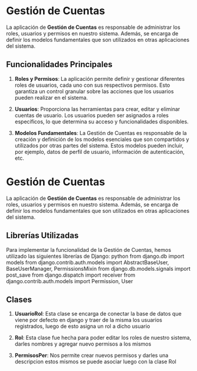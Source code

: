 # Gestión de Cuentas

La aplicación de **Gestión de Cuentas** es responsable de administrar los roles, usuarios y permisos en nuestro sistema. Además, se encarga de definir los modelos fundamentales que son utilizados en otras aplicaciones del sistema.

## Funcionalidades Principales

1. **Roles y Permisos**: La aplicación permite definir y gestionar diferentes roles de usuarios, cada uno con sus respectivos permisos. Esto garantiza un control granular sobre las acciones que los usuarios pueden realizar en el sistema.

2. **Usuarios**: Proporciona las herramientas para crear, editar y eliminar cuentas de usuario. Los usuarios pueden ser asignados a roles específicos, lo que determina su acceso y funcionalidades disponibles.

3. **Modelos Fundamentales**: La Gestión de Cuentas es responsable de la creación y definición de los modelos esenciales que son compartidos y utilizados por otras partes del sistema. Estos modelos pueden incluir, por ejemplo, datos de perfil de usuario, información de autenticación, etc.

# Gestión de Cuentas

La aplicación de **Gestión de Cuentas** es responsable de administrar los roles, usuarios y permisos en nuestro sistema. Además, se encarga de definir los modelos fundamentales que son utilizados en otras aplicaciones del sistema.

## Librerías Utilizadas

Para implementar la funcionalidad de la Gestión de Cuentas, hemos utilizado las siguientes librerías de Django:
python
from django.db import models
from django.contrib.auth.models import AbstractBaseUser, BaseUserManager, PermissionsMixin
from django.db.models.signals import post_save
from django.dispatch import receiver
from django.contrib.auth.models import Permission, User

## Clases

1. **UsuarioRol**: Esta clase se encarga de conectar la base de datos que viene por defecto en django y traer de la misma los usuarios registrados, luego de esto asigna un rol a dicho usuario

2. **Rol**: Esta clase fue hecha para poder editar los roles de nuestro sistema, darles nombres y agregar nuevo permisos a los mismos

3. **PermisosPer**: Nos permite crear nuevos permisos y darles una descripcion estos mismos se puede asociar luego con la clase Rol
